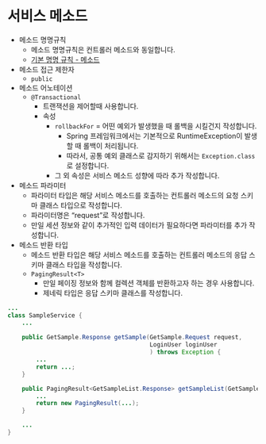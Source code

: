 # 서비스 메소드

- 메소드 명명규칙
    - 메소드 명명규칙은 컨트롤러 메소드와 동일합니다.
    - [기본 명명 규칙 - 메소드](default-namespace.md#메소드 "기본 명명 규칙 #메소드")
- 메소드 접근 제한자
    - `public`
- 메소드 어노테이션
    - `@Transactional`
        - 트랜잭션을 제어할때 사용합니다.
        - 속성
            - `rollbackFor` = 어떤 예외가 발생했을 때 롤백을 시킬건지 작성합니다.
                - Spring 프레임워크에서는 기본적으로 RuntimeException이 발생할 때 롤백이 처리됩니다.
                - 따라서, 공통 예외 클래스로 감지하기 위해서는 `Exception.class` 로 설정합니다.
            - 그 외 속성은 서비스 메소드 성향에 따라 추가 작성합니다.
- 메소드 파라미터
    - 파라미터 타입은 해당 서비스 메소드를 호출하는 컨트롤러 메소드의 요청 스키마 클래스 타입으로 작성합니다.
    - 파라미터명은 “request”로 작성합니다.
    - 만일 세션 정보와 같이 추가적인 입력 데이터가 필요하다면 파라미터를 추가 작성합니다.
- 메소드 반환 타입
    - 메소드 반환 타입은 해당 서비스 메소드를 호출하는 컨트롤러 메소드의 응답 스키마 클래스 타입을 작성합니다.
    - `PagingResult<T>`
        - 만일 페이징 정보와 함께 컬렉션 객체를 반환하고자 하는 경우 사용합니다.
        - 제네릭 타입은 응답 스키마 클래스를 작성합니다.

```java
...
class SampleService {
	...
	
    public GetSample.Response getSample(GetSample.Request request,
                                        LoginUser loginUser
										) throws Exception {
		...
		return ...;
    }

	public PagingResult<GetSampleList.Response> getSampleList(GetSampleList.Request request) throws Exception {
		...
		return new PagingResult(...);
	}

	...
}
```